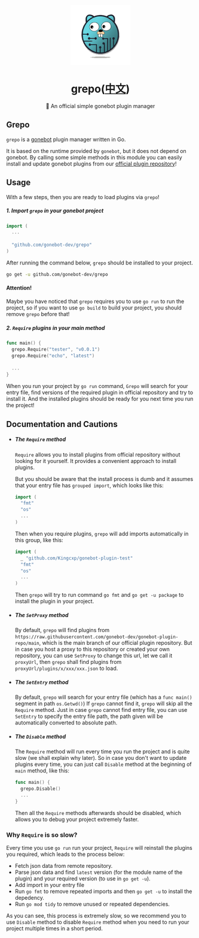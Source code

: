 <div align="center">
  <a href="https://github.com/gonebot-dev">
    <img width="160" src="/assets/gonebot-logo.png" />
  </a>
  <h1>grepo(<a href="/README_zh.md">中文</a>)</h1>
  <p>🔧 An official simple gonebot plugin manager</p>
</div>

## Grepo

`grepo` is a [gonebot](https://github.com/gonebot-dev/gonebot) plugin manager written in Go.

It is based on the runtime provided by `gonebot`, but it does not depend on gonebot. By calling some simple methods in this module you can easily install and update gonebot plugins from our [official plugin repository](https://github.com/gonebot-dev/gonebot-plugin-repo)!

## Usage

With a few steps, then you are ready to load plugins via `grepo`!

##### 1. Import `grepo` in your gonebot project
```go
import (
  ...
  
  "github.com/gonebot-dev/grepo"
)
```

After running the command below, `grepo` should be installed to your project.
```sh
go get -u github.com/gonebot-dev/grepo
```

#### Attention!

Maybe you have noticed that `grepo` requires you to use `go run` to run the project, so if you want to use `go build` to build your project, you should remove `grepo` before that!

##### 2. `Require` plugins in your main method
```go
func main() {
  grepo.Require("tester", "v0.0.1")
  grepo.Require("echo", "latest")

  ...
}
```
When you run your project by `go run` command, `Grepo` will search for your entry file, find versions of the required plugin in official repository and try to install it. And the installed plugins should be ready for you next time you run the project!

## Documentation and Cautions

- ##### The `Require` method
  
    `Require` allows you to install plugins from official repository without looking for it yourself. It provides a convenient approach to install plugins.
    
    But you should be aware that the install process is dumb and it assumes that your entry file has `grouped import`, which looks like this:
    ```go
    import (
      "fmt"
      "os"
      ...
    )
    ```
    Then when you require plugins, `grepo` will add imports automatically in this group, like this:
    ```go
    import (
      _ "github.com/Kingcxp/gonebot-plugin-test"
      "fmt"
      "os"
      ...
    )
    ```
    Then `grepo` will try to run command `go fmt` and `go get -u package` to install the plugin in your project.

- ##### The `SetProxy` method
    By default, `grepo` will find plugins from `https://raw.githubusercontent.com/gonebot-dev/gonebot-plugin-repo/main`, which is the main branch of our official plugin repository. But in case you host a proxy to this repository or created your own repository, you can use `SetProxy` to change this url, let we call it `proxyUrl`, then `grepo` shall find plugins from `proxyUrl/plugins/x/xxx/xxx.json` to load.

- ##### The `SetEntry` method
    By default, `grepo` will search for your entry file (which has a `func main()` segment in path `os.Getwd()`)
    If `grepo` cannot find it, `grepo` will skip all the `Require` method.
    Just in case `grepo` cannot find entry file, you can use `SetEntry` to specify the entry file path, the path given will be automatically converted to absolute path.

- ##### The `Disable` method
    The `Require` method will run every time you run the project and is quite slow (we shall explain why later). So in case you don't want to update plugins every time, you can just call `Disable` method at the beginning of `main` method, like this:
    ```go
    func main() {
      grepo.Disable()
      ...
    }
    ```
    Then all the `Require` methods afterwards should be disabled, which allows you to debug your project extremely faster.

### Why `Require` is so slow?

Every time you use `go run` run your project, `Require` will reinstall the plugins you required, which leads to the process below:

- Fetch json data from remote repository.
- Parse json data and find `latest` version (for the module name of the plugin) and your required version (to use in `go get -u`).
- Add import in your entry file
- Run `go fmt` to remove repeated imports and then `go get -u` to install the depedency.
- Run `go mod tidy` to remove unused or repeated dependencies.
  
As you can see, this process is extremely slow, so we recommend you to use `Disable` method to disable `Require` method when you need to run your project multiple times in a short period.
